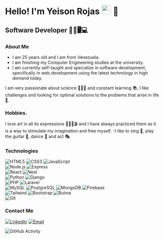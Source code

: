 <h1>Hello! I'm Yeison Rojas <img src="https://raw.githubusercontent.com/iampavangandhi/iampavangandhi/master/gifs/Hi.gif" width="30px"> 🚀</h1>
<h2>Software Developer 👨‍💻🖥💻</h2>

### About Me

- I am 25 years old and I am from Venezuela.
- I am finishing my Computer Engineering studies at the university.
- I am currently self-taught and specialize in software development, specifically in web development using the latest technology in high demand today.

I am very passionate about science 🔬🧪📱 and constant learning 📚, I like challenges and looking for optimal solutions to the problems that arise in life 🧐.

### Hobbies.
I love art in all its expressions 🎨🎼🎻🎬 and I have always practiced them as it is a way to stimulate my imagination and free myself. 
-I like to sing 🎤, play the guitar 🎸, dance 🕺 and act 🎭.


### Technologies
  
  ![HTML5](https://img.shields.io/badge/HTML5-333333?style=flat&logo=HTML5)
  ![CSS3](https://img.shields.io/badge/CSS3-333333?style=flat&logo=CSS3&logoColor=1572B6)
  ![JavaScript](https://img.shields.io/badge/JavaScript-333333?style=flat&logo=javascript)
  <br/>
  ![Node.js](https://img.shields.io/badge/-Node.js-333333?style=flat&logo=node.js)
  ![Express](https://img.shields.io/badge/-Express-333333?style=flat&logo=express)
  <br/>
  ![React](https://img.shields.io/badge/React.js-333333?style=flat&logo=react)
  ![Next](https://img.shields.io/badge/Next.js-333333?style=flat&logo=next.js)
  <br/>
  ![Python](https://img.shields.io/badge/Python-333333?logo=python)
  ![Django](https://img.shields.io/badge/Django-333333?logo=django)
  <br/>
  ![PHP](https://img.shields.io/badge/PHP-333333?logo=php)
  ![Laravel](https://img.shields.io/badge/Laravel-333333?logo=laravel)
  <br/>
  ![MySQL](https://img.shields.io/badge/MySQL-333333?logo=mysql)
  ![PostgreSQL](https://img.shields.io/badge/PostgreSQL-333333?style=flat&logo=postgresql)
  ![MongoDB](https://img.shields.io/badge/-MongoDB-333333?style=flat&logo=MongoDB)
  ![Firebase](https://img.shields.io/badge/Firebase-333333?logo=firebase)
  <br/>
  ![Tailwind](https://img.shields.io/badge/Tailwind%20CSS-333333?logo=tailwind-css)
  ![Bootstrap](https://img.shields.io/badge/Bootstrap-333333?logo=bootstrap)
  ![Bulma](https://img.shields.io/badge/Bulma-333333?logo=bulma)
  <br/>
  ![Git](https://img.shields.io/badge/Git-333333?logo=git)

### Contact Me
<a href="https://www.linkedin.com/in/yeison-rojas-19b04726a/"><img alt="LinkedIn" src="https://img.shields.io/badge/LinkedIn-Yeison%20Rojas-blue?style=flat-square&logo=linkedin"></a>
<a href="#"><img alt="Email" src="https://img.shields.io/badge/Gmail-yeisonjr98@gmail.com-blue?style=flat-square&logo=gmail"></a>  

![GitHub Activity](https://github-readme-stats.vercel.app/api?username=yeisonvirtual&show_icons=true)
